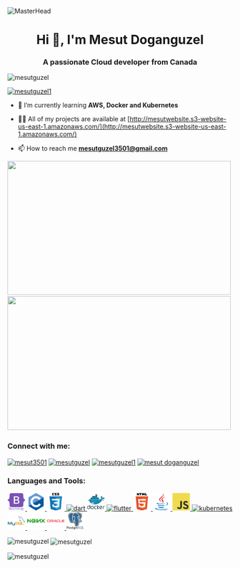 ![MasterHead](https://www.optimizedapps.com/wp-content/uploads/2018/02/cloud_banner.jpg)

<h1 align="center">Hi 👋, I'm Mesut Doganguzel</h1>
<h3 align="center">A passionate Cloud developer from Canada</h3>




<p align="left"> <img src="https://komarev.com/ghpvc/?username=mesutguzel&label=Profile%20views&color=0e75b6&style=flat" alt="mesutguzel" /> </p>

<p align="left"> <a href="https://twitter.com/mesutguzel1" target="blank"><img src="https://img.shields.io/twitter/follow/mesutguzel1?logo=twitter&style=for-the-badge" alt="mesutguzel1" /></a> </p>

- 🌱 I’m currently learning **AWS, Docker and Kubernetes**

- 👨‍💻 All of my projects are available at [http://mesutwebsite.s3-website-us-east-1.amazonaws.com/](http://mesutwebsite.s3-website-us-east-1.amazonaws.com/)

- 📫 How to reach me **mesutguzel3501@gmail.com**
<p float="left"><img src="https://i.pinimg.com/originals/ce/69/4f/ce694f560636dffcf42ecf40d4f2f962.gif" width="500px" height="300px">
<img src="https://github.com/mesutguzel/madebymdg/blob/main/madebymdg/main/MDG.gif" width="500px" height="300px"></p>
<h3 align="left">Connect with me:</h3>
<p align="left">
<a href="https://codepen.io/mesut3501" target="blank"><img align="center" src="https://raw.githubusercontent.com/rahuldkjain/github-profile-readme-generator/master/src/images/icons/Social/codepen.svg" alt="mesut3501" height="30" width="40" /></a>
<a href="https://dev.to/mesutguzel" target="blank"><img align="center" src="https://raw.githubusercontent.com/rahuldkjain/github-profile-readme-generator/master/src/images/icons/Social/devto.svg" alt="mesutguzel" height="30" width="40" /></a>
<a href="https://twitter.com/mesutguzel1" target="blank"><img align="center" src="https://raw.githubusercontent.com/rahuldkjain/github-profile-readme-generator/master/src/images/icons/Social/twitter.svg" alt="mesutguzel1" height="30" width="40" /></a>
<a href="https://linkedin.com/in/mesut doganguzel" target="blank"><img align="center" src="https://raw.githubusercontent.com/rahuldkjain/github-profile-readme-generator/master/src/images/icons/Social/linked-in-alt.svg" alt="mesut doganguzel" height="30" width="40" /></a>
</p>

<h3 align="left">Languages and Tools:</h3>
<p align="left"><a href="https://getbootstrap.com" target="_blank" rel="noreferrer"> <img src="https://raw.githubusercontent.com/devicons/devicon/master/icons/bootstrap/bootstrap-plain-wordmark.svg" alt="bootstrap" width="40" height="40"/> </a> <a href="https://www.cprogramming.com/" target="_blank" rel="noreferrer"> <img src="https://raw.githubusercontent.com/devicons/devicon/master/icons/c/c-original.svg" alt="c" width="40" height="40"/> </a> <a href="https://www.w3schools.com/css/" target="_blank" rel="noreferrer"> <img src="https://raw.githubusercontent.com/devicons/devicon/master/icons/css3/css3-original-wordmark.svg" alt="css3" width="40" height="40"/> </a> <a href="https://dart.dev" target="_blank" rel="noreferrer"> <img src="https://www.vectorlogo.zone/logos/dartlang/dartlang-icon.svg" alt="dart" width="40" height="40"/> </a> <a href="https://www.docker.com/" target="_blank" rel="noreferrer"> <img src="https://raw.githubusercontent.com/devicons/devicon/master/icons/docker/docker-original-wordmark.svg" alt="docker" width="40" height="40"/> </a> <a href="https://flutter.dev" target="_blank" rel="noreferrer"> <img src="https://www.vectorlogo.zone/logos/flutterio/flutterio-icon.svg" alt="flutter" width="40" height="40"/> </a> <a href="https://www.w3.org/html/" target="_blank" rel="noreferrer"> <img src="https://raw.githubusercontent.com/devicons/devicon/master/icons/html5/html5-original-wordmark.svg" alt="html5" width="40" height="40"/> </a> <a href="https://www.java.com" target="_blank" rel="noreferrer"> <img src="https://raw.githubusercontent.com/devicons/devicon/master/icons/java/java-original.svg" alt="java" width="40" height="40"/> </a> <a href="https://developer.mozilla.org/en-US/docs/Web/JavaScript" target="_blank" rel="noreferrer"> <img src="https://raw.githubusercontent.com/devicons/devicon/master/icons/javascript/javascript-original.svg" alt="javascript" width="40" height="40"/> </a> <a href="https://kubernetes.io" target="_blank" rel="noreferrer"> <img src="https://www.vectorlogo.zone/logos/kubernetes/kubernetes-icon.svg" alt="kubernetes" width="40" height="40"/> </a> <a href="https://www.mysql.com/" target="_blank" rel="noreferrer"> <img src="https://raw.githubusercontent.com/devicons/devicon/master/icons/mysql/mysql-original-wordmark.svg" alt="mysql" width="40" height="40"/> </a> <a href="https://www.nginx.com" target="_blank" rel="noreferrer"> <img src="https://raw.githubusercontent.com/devicons/devicon/master/icons/nginx/nginx-original.svg" alt="nginx" width="40" height="40"/> </a> <a href="https://www.oracle.com/" target="_blank" rel="noreferrer"> <img src="https://raw.githubusercontent.com/devicons/devicon/master/icons/oracle/oracle-original.svg" alt="oracle" width="40" height="40"/> </a> <a href="https://www.postgresql.org" target="_blank" rel="noreferrer"> <img src="https://raw.githubusercontent.com/devicons/devicon/master/icons/postgresql/postgresql-original-wordmark.svg" alt="postgresql" width="40" height="40"/> </a> </p>

<p><img align="left" src="https://github-readme-stats.vercel.app/api/top-langs?username=mesutguzel&show_icons=true&locale=en&layout=compact" alt="mesutguzel" /></p>

<p>&nbsp;<img align="center" src="https://github-readme-stats.vercel.app/api?username=mesutguzel&show_icons=true&locale=en" alt="mesutguzel" /></p>

<p><img align="center" src="https://github-readme-streak-stats.herokuapp.com/?user=mesutguzel&" alt="mesutguzel" /></p>
